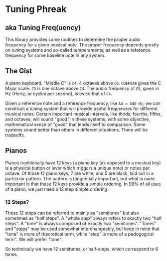 # Tuning Phreak

## aka Tuning Freq(uency)

This library provides some routines to determine the proper audio frequency
for a given musical note.  The proper frequency depends greatly on tuning
systems and so-called temperaments, as well as a reference frequency for some
baseline note in any system.

## The Gist

A piano keyboard.  "Middle C" is `C4`, 4 octaves above `C0`.  `CDEFGAB` gives
the C Major scale.  `C5` is one octave above `C4`.  The audio frequency of
`C5`, given in Hz (Hertz, or cycles per second), is twice that of `C4`.

Given a reference note and a reference frequency, like `A4 = 440 Hz`, we can
construct a tuning system that will provide useful frequencies for different
musical notes.  Certain important musical intervals, like thirds, fourths,
fifths, and octaves, will sound "good" in these systems, with some objective,
mathematical sense of "good" that lends itself to comparison.  Some systems
sound better than others in different situations.  There will be tradeoffs.

## Pianos

Pianos traditionally have 12 keys
(a piano key (as opposed to a musical key) is a physical button or lever which
triggers a unique note) or notes per octave.  Of those 12 piano keys, 7 are
white, and 5 are black, laid out in a particular pattern.
The pattern is tangentially important, but what is more important is that
these 12 keys provide a simple ordering.  In 99% of all uses of a piano,
we just need a 12 step simple ordering.

### 12 Steps?

These 12 steps can be referred to mainly as "semitones" but also sometimes as
"half steps".  A "whole step" always refers to exactly two "half steps".  A
"tone" is always composed of exactly two "semitones".  "Tones" and "steps" may
be used somewhat interchangeably, but keep in mind that "tone" is more of
theoretical term, while "step" is more of a pedogogical term".  We will prefer
"tone".

So technically we have 12 semitones, or half-steps, which correspond to 6
tones.

